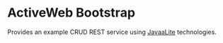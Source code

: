 ActiveWeb Bootstrap
===================

Provides an example CRUD REST service using [JavaaLite](http://javalite.io) technologies. 

